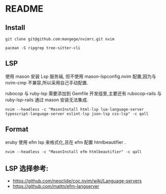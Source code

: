 # README

## Install

```
git clone git@github.com:mangege/nvimrc.git nvim

pacman -S ripgrep tree-sitter-cli
```

## LSP

使用 mason 安装 Lsp 服务端, 但不使用 mason-lspconfig.nvim 配置,因为与 nvim-cmp 不兼容,所以采用自己手动配置.

rubocop 与 ruby-lsp 需要添加到 Gemfile 开发组里,主要还有 rubocop-rails 与 ruby-lsp-rails 通过 mason 安装无法集成.

`nvim --headless -c "MasonInstall html-lsp lua-language-server typescript-language-server eslint-lsp json-lsp css-lsp" -c qall`

## Format

eruby 使用 efm lsp 来格式化,且在 efm 配置 htmlbeautifier .

`nvim --headless -c "MasonInstall efm htmlbeautifier" -c qall`

## LSP 选择参考:

- https://github.com/neoclide/coc.nvim/wiki/Language-servers
- https://github.com/mattn/efm-langserver

